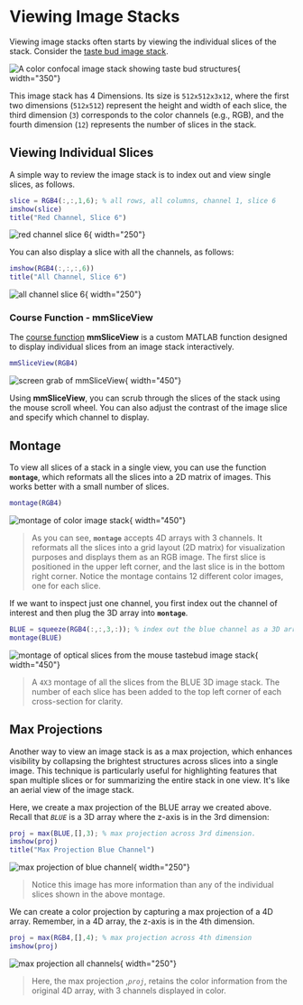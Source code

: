 # Viewing Image Stacks

Viewing image stacks often starts by viewing the individual slices of the stack.  Consider the [taste bud image stack](volumeLoading.md).

![A color confocal image stack showing taste bud structures](images/image-stack-tastebud-color.png){ width="350"}

This image stack has 4 Dimensions. Its size is `512x512x3x12`, where the first two dimensions (`512x512`) represent the height and width of each slice, the third dimension (`3`) corresponds to the color channels (e.g., RGB), and the fourth dimension (`12`) represents the number of slices in the stack.

## Viewing Individual Slices

A simple way to review the image stack is to index out and view single slices, as follows.

```matlab linenums="1" title="Display single channel slice"
slice = RGB4(:,:,1,6); % all rows, all columns, channel 1, slice 6
imshow(slice)
title("Red Channel, Slice 6")
```

![red channel slice 6](images/image-stack-red-ch-slice-6.png){ width="250"}

You can also display a slice with all the channels, as follows:

```matlab linenums="1" title="Display slice in color"
imshow(RGB4(:,:,:,6))
title("All Channel, Slice 6")
```

![all channel slice 6](images/image-stack-all-ch-slice-6.png){ width="250"}

### Course Function - mmSliceView

The [course function](../reference/courseFunctions.md) **mmSliceView** is a custom MATLAB function designed to display individual slices from an image stack interactively.

```matlab linenums="1" title="mmSliceView"
mmSliceView(RGB4)
```

![screen grab of mmSliceView](images/mmSliceView-RGB4.png){ width="450"}

Using **mmSliceView**, you can scrub through the slices of the stack using the mouse scroll wheel. You can also adjust the contrast of the image slice and specify which channel to display.

## Montage

To view all slices of a stack in a single view, you can use the function **`montage`**, which reformats all the slices into a 2D matrix of images. This works better with a small number of slices.

```matlab linenums="1" title="Display Montage"
montage(RGB4)
```

![montage of color image stack](images/image-stack-montage-color.png){ width="450"}

>As you can see, **`montage`** accepts 4D arrays with 3 channels. It reformats all the slices into a grid layout (2D matrix) for visualization purposes and displays them as an RGB image. The first slice is positioned in the upper left corner, and the last slice is in the bottom right corner. Notice the montage contains 12 different color images, one for each slice.

If we want to inspect just one channel, you first index out the channel of interest and then plug the 3D array into **`montage`**.

```matlab linenums="1" title="View Blue Channel as a montage"
BLUE = squeeze(RGB4(:,:,3,:)); % index out the blue channel as a 3D array
montage(BLUE)
```

![montage of optical slices from the mouse tastebud image stack](images/image-stack-montage-grayscale.png){ width="450"}

>A `4X3` montage of all the slices from the BLUE 3D image stack. The number of each slice has been added to the top left corner of each cross-section for clarity.

## Max Projections

Another way to view an image stack is as a max projection, which enhances visibility by collapsing the brightest structures across slices into a single image. This technique is particularly useful for highlighting features that span multiple slices or for summarizing the entire stack in one view.  It's like an aerial view of the image stack.

Here, we create a max projection of the BLUE array we created above. Recall that *`BLUE`* is a 3D array where the z-axis is in the 3rd dimension:

```matlab linenums="1" title="Max Projection of a 3D array"
proj = max(BLUE,[],3); % max projection across 3rd dimension.
imshow(proj)
title("Max Projection Blue Channel")
```

![max projection of blue channel](images/image-stack-max-proj-blue.png){ width="250"}

>Notice this image has more information than any of the individual slices shown in the above montage.

We can create a color projection by capturing a max projection of a 4D array. Remember, in a 4D array, the z-axis is in the 4th dimension.

```matlab linenums="1" title="Max Projection of a 4D array"
proj = max(RGB4,[],4); % max projection across 4th dimension
imshow(proj)
```

![max projection all channels](images/image-stack-max-proj-all.png){ width="250"}

>Here, the max projection ,*`proj`*, retains the color information from the original 4D array, with 3 channels displayed in color.
